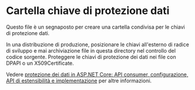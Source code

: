 # <a name="data-protection-key-folder"></a>Cartella chiave di protezione dati

Questo file è un segnaposto per creare una cartella condivisa per le chiavi di protezione dati.

In una distribuzione di produzione, posizionare le chiavi all'esterno di radice di sviluppo e mai archiviazione file in questa directory nel controllo del codice sorgente. Proteggere le chiavi di protezione dei dati nei file con DPAPI o un X509Certificate.

Vedere [protezione dei dati in ASP.NET Core: API consumer, configurazione, API di estensibilità e implementazione](https://docs.microsoft.com/aspnet/core/security/data-protection/) per altre informazioni.

